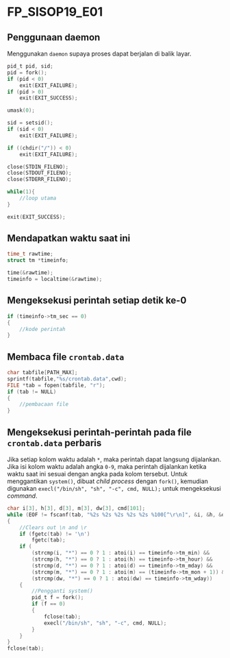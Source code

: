 # FP_SISOP19_E01

## Penggunaan daemon
Menggunakan `daemon` supaya proses dapat berjalan di balik layar.
```c
pid_t pid, sid;
pid = fork();
if (pid < 0)
    exit(EXIT_FAILURE);
if (pid > 0)
    exit(EXIT_SUCCESS);

umask(0);

sid = setsid();
if (sid < 0)
    exit(EXIT_FAILURE);

if ((chdir("/")) < 0)
    exit(EXIT_FAILURE);

close(STDIN_FILENO);
close(STDOUT_FILENO);
close(STDERR_FILENO);

while(1){
    //loop utama
}

exit(EXIT_SUCCESS);
```

## Mendapatkan waktu saat ini
```c
time_t rawtime;
struct tm *timeinfo;

time(&rawtime);
timeinfo = localtime(&rawtime);
```

## Mengeksekusi perintah setiap detik ke-0
```c
if (timeinfo->tm_sec == 0)
{
    //kode perintah
}
```

## Membaca file `crontab.data`
```c
char tabfile[PATH_MAX];
sprintf(tabfile,"%s/crontab.data",cwd);
FILE *tab = fopen(tabfile, "r");
if (tab != NULL)
{
    //pembacaan file
}
```

## Mengeksekusi perintah-perintah pada file `crontab.data` perbaris
Jika setiap kolom waktu adalah `*`, maka perintah dapat langsung dijalankan. Jika isi kolom waktu adalah angka `0-9`, maka perintah dijalankan ketika waktu saat ini sesuai dengan angka pada kolom tersebut. Untuk menggantikan `system()`, dibuat _child process_ dengan `fork()`, kemudian digunakan `execl("/bin/sh", "sh", "-c", cmd, NULL);` untuk mengeksekusi _command_.
```c
char i[3], h[3], d[3], m[3], dw[3], cmd[101];
while (EOF != fscanf(tab, "%2s %2s %2s %2s %2s %100[^\r\n]", &i, &h, &d, &m, &dw, &cmd))
{
    //Clears out \n and \r
    if (fgetc(tab) != '\n')
        fgetc(tab);
    if (
        (strcmp(i, "*") == 0 ? 1 : atoi(i) == timeinfo->tm_min) &&
        (strcmp(h, "*") == 0 ? 1 : atoi(h) == timeinfo->tm_hour) &&
        (strcmp(d, "*") == 0 ? 1 : atoi(d) == timeinfo->tm_mday) &&
        (strcmp(m, "*") == 0 ? 1 : atoi(m) == (timeinfo->tm_mon + 1)) &&
        (strcmp(dw, "*") == 0 ? 1 : atoi(dw) == timeinfo->tm_wday))
    {
        //Pengganti system()
        pid_t f = fork();
        if (f == 0)
        {
            fclose(tab);
            execl("/bin/sh", "sh", "-c", cmd, NULL);
        }
    }
}
fclose(tab);

```